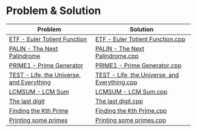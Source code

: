 # Problem & Solution
| Problem | Solution |
| ------- | -------- |
| [ETF - Euler Totient Function](https://www.spoj.com/problems/ETF/) | [ETF - Euler Totient Function.cpp](https://github.com/SohagMollik/SPOJ-Online-Judge-Solution/blob/main/ETF%20-%20Euler%20Totient%20Function.cpp) |
| [PALIN - The Next Palindrome](https://www.spoj.com/problems/PALIN/#:~:text=PALIN%20%2D%20The%20Next%20Palindrome&text=A%20positive%20integer%20is%20called,larger%20than%20K%20to%20output.) | [PALIN - The Next Palindrome.cpp](https://github.com/SohagMollik/SPOJ-Online-Judge-Solution/blob/main/PALIN%20-%20The%20Next%20Palindrome.cpp) |
| [PRIME1 - Prime Generator](https://www.spoj.com/problems/PRIME1/) | [PRIME1 - Prime Generator.cpp](https://github.com/SohagMollik/SPOJ-Online-Judge-Solution/blob/main/PRIME1%20-%20Prime%20Generator.cpp) |
| [TEST - Life, the Universe, and Everything](https://www.spoj.com/problems/TEST/) | [TEST - Life, the Universe, and Everything.cpp](https://github.com/SohagMollik/SPOJ-Online-Judge-Solution/blob/main/TEST%20-%20Life%2C%20the%20Universe%2C%20and%20Everything.cpp) |
| [LCMSUM - LCM Sum](https://www.spoj.com/problems/LCMSUM/) | [LCMSUM - LCM Sum.cpp](https://github.com/SohagMollik/SPOJ-Online-Judge-Solution/blob/main/LCMSUM%20-%20LCM%20Sum.cpp) |
| [The last digit](https://www.spoj.com/problems/LASTDIG/) | [The last digit.cpp](https://github.com/SohagMollik/SPOJ-Online-Judge-Solution/blob/main/Solution/The%20last%20digit.cpp) |
| [Finding the Kth Prime](https://www.spoj.com/problems/TDKPRIME/) | [Finding the Kth Prime.cpp](https://github.com/SohagMollik/SPOJ-Online-Judge-Solution/blob/main/Solution/M%20-%20Finding%20the%20Kth%20Prime.cpp) |
| [Printing some primes](https://www.spoj.com/problems/TDPRIMES/) | [Printing some primes.cpp](https://github.com/SohagMollik/SPOJ-Online-Judge-Solution/blob/main/Solution/Printing%20some%20primes.cpp) |
